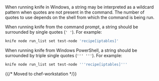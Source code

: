 When running knife in Windows, a string may be interpreted as
a wildcard pattern when quotes are not present in the command. The
number of quotes to use depends on the shell from which the command is
being run.

When running knife from the command prompt, a string should be
surrounded by single quotes (`' '`). For example:

```bash
knife node run_list set test-node 'recipe[iptables]'
```

When running knife from Windows PowerShell, a string should be
surrounded by triple single quotes (`''' '''`). For example:

```bash
knife node run_list set test-node '''recipe[iptables]'''
```

{{/* Moved to chef-workstation */}}
